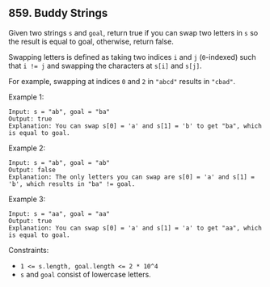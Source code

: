 ## 859. Buddy Strings

Given two strings `s` and `goal`, return true if you can swap two letters in `s` so the result is equal to goal, otherwise, return false.

Swapping letters is defined as taking two indices `i` and `j` (`0`-indexed) such that `i != j` and swapping the characters at `s[i]` and `s[j]`.

For example, swapping at indices `0` and `2` in `"abcd"` results in `"cbad"`.

Example 1:

```
Input: s = "ab", goal = "ba"
Output: true
Explanation: You can swap s[0] = 'a' and s[1] = 'b' to get "ba", which is equal to goal.
```

Example 2:

```
Input: s = "ab", goal = "ab"
Output: false
Explanation: The only letters you can swap are s[0] = 'a' and s[1] = 'b', which results in "ba" != goal.
```

Example 3:

```
Input: s = "aa", goal = "aa"
Output: true
Explanation: You can swap s[0] = 'a' and s[1] = 'a' to get "aa", which is equal to goal.
```

Constraints:

- `1 <= s.length, goal.length <= 2 * 10^4`
- `s` and `goal` consist of lowercase letters.

